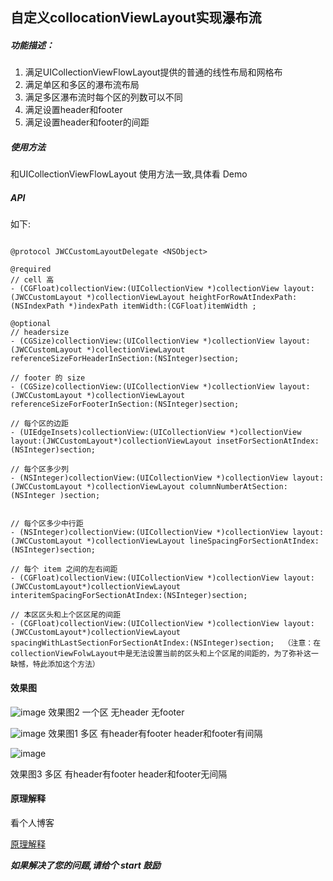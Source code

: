 
##   自定义collocationViewLayout实现瀑布流 
   

#####  功能描述：

1. 满足UICollectionViewFlowLayout提供的普通的线性布局和网格布
2. 满足单区和多区的瀑布流布局
3. 满足多区瀑布流时每个区的列数可以不同
4. 满足设置header和footer
5. 满足设置header和footer的间距 

##### 使用方法

和UICollectionViewFlowLayout 使用方法一致,具体看 Demo

##### API

如下:
```

@protocol JWCCustomLayoutDelegate <NSObject>

@required 
// cell 高
- (CGFloat)collectionView:(UICollectionView *)collectionView layout:(JWCCustomLayout *)collectionViewLayout heightForRowAtIndexPath:(NSIndexPath *)indexPath itemWidth:(CGFloat)itemWidth ;

@optional
// headersize
- (CGSize)collectionView:(UICollectionView *)collectionView layout:(JWCCustomLayout *)collectionViewLayout referenceSizeForHeaderInSection:(NSInteger)section;

// footer 的 size
- (CGSize)collectionView:(UICollectionView *)collectionView layout:(JWCCustomLayout *)collectionViewLayout referenceSizeForFooterInSection:(NSInteger)section;

// 每个区的边距
- (UIEdgeInsets)collectionView:(UICollectionView *)collectionView layout:(JWCCustomLayout*)collectionViewLayout insetForSectionAtIndex:(NSInteger)section;

// 每个区多少列
- (NSInteger)collectionView:(UICollectionView *)collectionView layout:(JWCCustomLayout *)collectionViewLayout columnNumberAtSection:(NSInteger )section;


// 每个区多少中行距
- (NSInteger)collectionView:(UICollectionView *)collectionView layout:(JWCCustomLayout *)collectionViewLayout lineSpacingForSectionAtIndex:(NSInteger)section;

// 每个 item 之间的左右间距
- (CGFloat)collectionView:(UICollectionView *)collectionView layout:(JWCCustomLayout*)collectionViewLayout interitemSpacingForSectionAtIndex:(NSInteger)section;

// 本区区头和上个区区尾的间距
- (CGFloat)collectionView:(UICollectionView *)collectionView layout:(JWCCustomLayout*)collectionViewLayout spacingWithLastSectionForSectionAtIndex:(NSInteger)section;  （注意：在collectionViewFolwLayout中是无法设置当前的区头和上个区尾的间距的，为了弥补这一缺憾，特此添加这个方法）
```



#### 效果图


![image](https://github.com/OlderChicken/CustomLayout/blob/master/pc1.png?raw=true)
效果图2 一个区 无header 无footer


![image](https://github.com/OlderChicken/CustomLayout/blob/master/pc2.png?raw=true)
效果图1 多区 有header有footer header和footer有间隔





![image](https://github.com/OlderChicken/CustomLayout/blob/master/pc3.png?raw=true)

效果图3 多区 有header有footer header和footer无间隔

#### 原理解释

看个人博客

[原理解释](http://www.jianshu.com/p/973a3b4fe08f)

***如果解决了您的问题,请给个 start 鼓励*** 